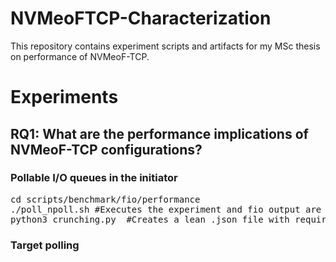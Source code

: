 # NVMeoFTCP-Characterization

This repository contains experiment scripts and artifacts for my MSc thesis on performance of NVMeoF-TCP.

<h1>Experiments</h1>
<h2>RQ1: What are the performance implications of NVMeoF-TCP configurations?</h2>
<h3>Pollable I/O queues in the initiator</h3>
<pre>
cd scripts/benchmark/fio/performance
./poll_npoll.sh #Executes the experiment and fio output are stored in observations/performance/
python3 crunching.py  #Creates a lean .json file with required metrics for all experiment
</pre>
<h3>Target polling</h3>
